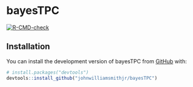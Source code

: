 
<!-- README.md is generated from README.Rmd. Please edit that file -->

# bayesTPC

<!-- badges: start -->

[![R-CMD-check](https://github.com/johnwilliamsmithjr/bayesTPC/actions/workflows/R-CMD-check.yaml/badge.svg)](https://github.com/johnwilliamsmithjr/bayesTPC/actions/workflows/R-CMD-check.yaml)
<!-- badges: end -->

## Installation

You can install the development version of bayesTPC from
[GitHub](https://github.com/) with:

``` r
# install.packages("devtools")
devtools::install_github("johnwilliamsmithjr/bayesTPC")
```
